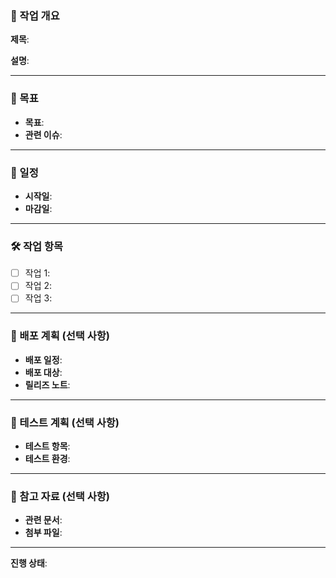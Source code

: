 ### 📌 작업 개요

**제목**: <!-- [작업의 제목을 작성하세요] -->

**설명**:
<!-- [작업에 대한 간략한 설명을 작성하세요. 무엇을 해야 하는지, 왜 해야 하는지 명확하게 기술하세요.] -->

<!--
가이드라인:
- 제목은 간결하고 명확하게 작성하세요.
- 설명 부분에는 작업의 목적과 이유를 명확히 기술하세요. 예를 들어, "사용자 로그인 기능 추가" 또는 "버그 #123 수정" 등의 내용을 포함할 수 있습니다.
-->

---

### 🎯 목표

- **목표**: <!-- [이 작업의 목표를 명확하게 작성하세요.] -->
- **관련 이슈**: <!-- #[이슈 번호] (선택 사항) -->

<!--
가이드라인:
- 이 작업을 통해 달성하려는 구체적인 목표를 작성하세요.
- 이슈 번호가 있다면 관련 이슈 번호를 연결하세요.
-->

---

### 📅 일정

- **시작일**: <!-- YYYY-MM-DD -->
- **마감일**: <!-- YYYY-MM-DD -->

<!--
가이드라인:
- 작업의 시작일과 마감일을 명시하세요. 현실적인 일정을 설정하는 것이 중요합니다.
-->

---

### 🛠 작업 항목
<!-- 작업 항목을 구체적으로 작성하세요. -->
- [ ] 작업 1:
- [ ] 작업 2:
- [ ] 작업 3:
  *<!-- 필요 시 작업 항목을 더 추가하세요. -->*

<!--
가이드라인:
- 각 작업 항목은 구체적이고 명확해야 하며, 작업 완료 여부를 쉽게 확인할 수 있어야 합니다.
- 필요 시 작업 항목을 추가하거나 수정하세요.
-->
---

### 🚀 배포 계획 (선택 사항)

- **배포 일정**: <!-- [배포 예정일을 작성하세요] -->
- **배포 대상**: <!-- [배포 대상 환경을 작성하세요. 예: "staging", "production"] -->
- **릴리즈 노트**: <!-- [배포 시 포함될 릴리즈 노트를 작성하세요] -->
---

### 🧪 테스트 계획 (선택 사항)

- **테스트 항목**: <!-- [테스트할 항목을 구체적으로 작성하세요] -->
- **테스트 환경**: <!-- [테스트할 환경을 작성하세요. 예: "로컬", "staging"] -->

---

### 📄 참고 자료 (선택 사항)

- **관련 문서**: <!-- [참고할 문서나 링크를 작성하세요] -->
- **첨부 파일**: <!-- [필요한 파일을 첨부하세요] -->

<!--
가이드라인:
- 관련 문서나 참고 자료가 있는 경우 링크를 포함하세요.
- 필요한 경우 첨부 파일을 추가하세요.
-->

---

**진행 상태**: <!-- `시작 전` / `진행 중` / `완료` -->

<!--
가이드라인:
- 담당자와 진행 상태를 명확히 지정하세요. 진행 상태는 "시작 전", "진행 중", "완료" 중에서 선택하세요.
-->
